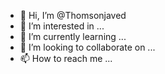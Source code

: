 - 👋 Hi, I’m @Thomsonjaved
- 👀 I’m interested in ...
- 🌱 I’m currently learning ...
- 💞️ I’m looking to collaborate on ...
- 📫 How to reach me ...

<!---
Thomsonjaved/Thomsonjaved is a ✨ special ✨ repository because its `README.md` (this file) appears on your GitHub profile.
You can click the Preview link to take a look at your changes.
--->
